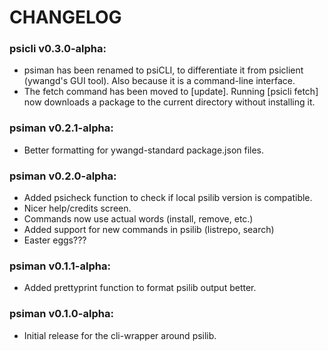 # CHANGELOG
### psicli v0.3.0-alpha:
- psiman has been renamed to psiCLI, to differentiate it from psiclient (ywangd's GUI tool). Also because it is a command-line interface.
- The fetch command has been moved to [update]. Running [psicli fetch] now downloads a package to the current directory without installing it.

### psiman v0.2.1-alpha:
- Better formatting for ywangd-standard package.json files.

### psiman v0.2.0-alpha:
- Added psicheck function to check if local psilib version is compatible.
- Nicer help/credits screen.
- Commands now use actual words (install, remove, etc.)
- Added support for new commands in psilib (listrepo, search)
- Easter eggs???

### psiman v0.1.1-alpha:
- Added prettyprint function to format psilib output better.

### psiman v0.1.0-alpha:
- Initial release for the cli-wrapper around psilib.